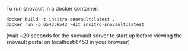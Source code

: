 To run snovault in a docker container:

```
docker build -t insitro-snovault:latest .
docker run -p 6543:6543 -dit insitro-snovault:latest
```
(wait ~20 seconds for the snovault server to start up before viewing the snovault portal on localhost:6453 in your browser)
